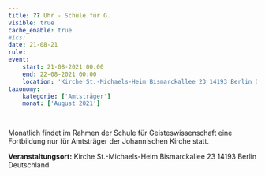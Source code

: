 ```yaml
---
title: ?? Uhr - Schule für G.
visible: true
cache_enable: true
#ics: 
date: 21-08-21
rule: 
event:
	start: 21-08-2021 00:00
	end: 22-08-2021 00:00
	location: 'Kirche St.-Michaels-Heim Bismarckallee 23 14193 Berlin Deutschland'
taxonomy:
	kategorie: ['Amtsträger']
	monat: ['August 2021']

---
```

Monatlich findet im Rahmen der Schule für Geisteswissenschaft eine Fortbildung nur für Amtsträger der Johannischen Kirche statt.



**Veranstaltungsort:** Kirche St.-Michaels-Heim
Bismarckallee 23
14193 Berlin
Deutschland

